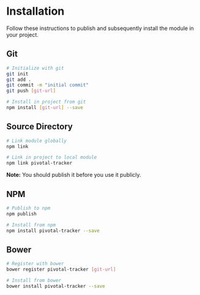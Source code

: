 # Installation

Follow these instructions to publish and subsequently install the module in your project.

## Git

```bash
# Initialize with git
git init
git add .
git commit -m "initial commit"
git push [git-url]

# Install in project from git
npm install [git-url] --save
```

## Source Directory

```bash
# Link module globally
npm link

# Link in project to local module
npm link pivotal-tracker
```

**Note:** You should publish it before you use it publicly.

## NPM

```bash
# Publish to npm
npm publish

# Install from npm
npm install pivotal-tracker --save
```

## Bower

```bash
# Register with bower
bower register pivotal-tracker [git-url]

# Install from bower
bower install pivotal-tracker --save
```
